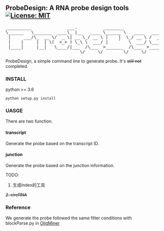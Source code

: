 ## ProbeDesign: A RNA probe design tools [![License: MIT](https://img.shields.io/badge/License-MIT-green.svg)](https://opensource.org/licenses/MIT)
<pre>
__________              ___.          ________                .__               
\______   \_______  ____\_ |__   ____ \______ \   ____   _____|__| ____   ____  
 |     ___/\_  __ \/  _ \| __ \_/ __ \ |    |  \_/ __ \ /  ___/  |/ ___\ /    \ 
 |    |     |  | \(  <_> ) \_\ \  ___/ |    `   \  ___/ \___ \|  / /_/  >   |  \
 |____|     |__|   \____/|___  /\___  >_______  /\___  >____  >__\___  /|___|  /
                             \/     \/        \/     \/     \/  /_____/      \/ 
</pre>


ProbeDesign, a simple command line to generate probe. It's  ~~still not~~  completed.


### INSTALL
python >= 3.6
```shell
python setup.py install
```
### UASGE
There are two function.

#### transcript

Generate the probe based on the transcript ID.

#### junction

Generate the probe based on the junction information.


TODO:
1. 生成index的工具

~~2. circRNA~~
### Reference
We generate the probe followed the same filter conditions with blockParse.py in [OligMiner](https://github.com/brianbeliveau/OligoMiner)
